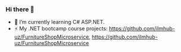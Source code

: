 ### Hi there 👋


- 🌱 I’m currently learning C# ASP.NET.
- ⚡ My .NET bootcamp course projects: https://github.com/ilmhub-uz/FurnitureShopMicroservice,  https://github.com/ilmhub-uz/FurnitureShopMicroservice

